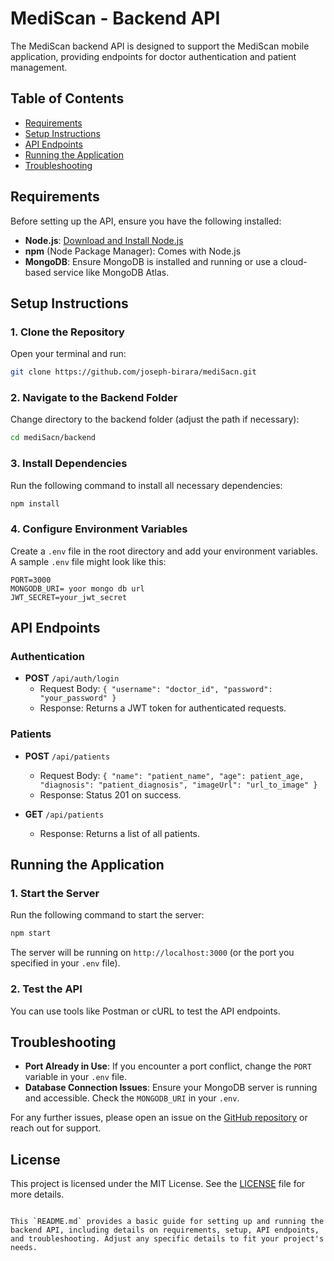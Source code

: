 
# MediScan - Backend API

The MediScan backend API is designed to support the MediScan mobile application, providing endpoints for doctor authentication and patient management.

## Table of Contents
- [Requirements](#requirements)
- [Setup Instructions](#setup-instructions)
- [API Endpoints](#api-endpoints)
- [Running the Application](#running-the-application)
- [Troubleshooting](#troubleshooting)

## Requirements
Before setting up the API, ensure you have the following installed:

- **Node.js**: [Download and Install Node.js](https://nodejs.org/)
- **npm** (Node Package Manager): Comes with Node.js
- **MongoDB**: Ensure MongoDB is installed and running or use a cloud-based service like MongoDB Atlas.

## Setup Instructions

### 1. Clone the Repository
Open your terminal and run:
```bash
git clone https://github.com/joseph-birara/mediSacn.git
```

### 2. Navigate to the Backend Folder
Change directory to the backend folder (adjust the path if necessary):
```bash
cd mediSacn/backend
```

### 3. Install Dependencies
Run the following command to install all necessary dependencies:
```bash
npm install
```

### 4. Configure Environment Variables
Create a `.env` file in the root directory and add your environment variables. A sample `.env` file might look like this:
```
PORT=3000
MONGODB_URI= yoor mongo db url 
JWT_SECRET=your_jwt_secret
```

## API Endpoints

### Authentication
- **POST** `/api/auth/login`
  - Request Body: `{ "username": "doctor_id", "password": "your_password" }`
  - Response: Returns a JWT token for authenticated requests.

### Patients
- **POST** `/api/patients`
  - Request Body: `{ "name": "patient_name", "age": patient_age, "diagnosis": "patient_diagnosis", "imageUrl": "url_to_image" }`
  - Response: Status 201 on success.

- **GET** `/api/patients`
  - Response: Returns a list of all patients.

## Running the Application

### 1. Start the Server
Run the following command to start the server:
```bash
npm start
```
The server will be running on `http://localhost:3000` (or the port you specified in your `.env` file).

### 2. Test the API
You can use tools like Postman or cURL to test the API endpoints.

## Troubleshooting

- **Port Already in Use**: If you encounter a port conflict, change the `PORT` variable in your `.env` file.
- **Database Connection Issues**: Ensure your MongoDB server is running and accessible. Check the `MONGODB_URI` in your `.env`.

For any further issues, please open an issue on the [GitHub repository](https://github.com/joseph-birara/mediSacn) or reach out for support.

## License
This project is licensed under the MIT License. See the [LICENSE](../LICENSE) file for more details.
```

This `README.md` provides a basic guide for setting up and running the backend API, including details on requirements, setup, API endpoints, and troubleshooting. Adjust any specific details to fit your project's needs.